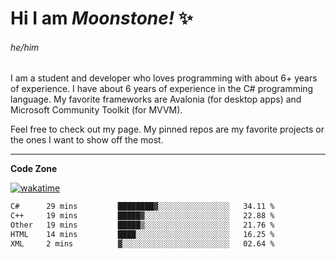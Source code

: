 
<!--
**MoonstoneStudios/MoonstoneStudios** is a ✨ _special_ ✨ repository because its `README.md` (this file) appears on your GitHub profile.

Here are some ideas to get you started:

- 🔭 I’m currently working on ...
- 🌱 I’m currently learning ...
- 👯 I’m looking to collaborate on ...
- 🤔 I’m looking for help with ...
- 💬 Ask me about ...
- 📫 How to reach me: ...
- 😄 Pronouns: ...
- ⚡ Fun fact: ...
-->

# Hi I am _Moonstone!_  ✨
###### he/him

I am a student and developer who loves programming with about 6+ years of experience. 
I have about 6 years of experience in the C# programming language. 
My favorite frameworks are Avalonia (for desktop apps) and Microsoft Community Toolkit (for MVVM).

Feel free to check out my page. My pinned repos are my favorite projects or the ones I want to show off the most. 

---

**Code Zone**


[![wakatime](https://wakatime.com/badge/user/35c755da-7226-42ef-89f9-892c03fbcf7e.svg?style=for-the-badge)](https://wakatime.com/@35c755da-7226-42ef-89f9-892c03fbcf7e)
<!--START_SECTION:waka-->

```txt
C#      29 mins         ████████▓░░░░░░░░░░░░░░░░   34.11 %
C++     19 mins         █████▓░░░░░░░░░░░░░░░░░░░   22.88 %
Other   19 mins         █████▒░░░░░░░░░░░░░░░░░░░   21.76 %
HTML    14 mins         ████░░░░░░░░░░░░░░░░░░░░░   16.25 %
XML     2 mins          ▓░░░░░░░░░░░░░░░░░░░░░░░░   02.64 %
```

<!--END_SECTION:waka-->
